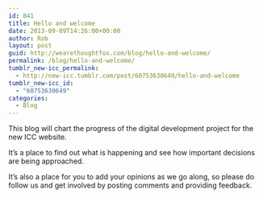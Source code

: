 ```yaml
---
id: 841
title: Hello and welcome
date: 2013-09-09T14:26:00+00:00
author: Rob
layout: post
guid: http://wearethoughtfox.com/blog/hello-and-welcome/
permalink: /blog/hello-and-welcome/
tumblr_new-icc_permalink:
  - http://new-icc.tumblr.com/post/60753630649/hello-and-welcome
tumblr_new-icc_id:
  - "60753630649"
categories:
  - Blog
---
```

This blog will chart the progress of the digital development project for the new ICC website.

It&rsquo;s a place to find out what is happening and see how important decisions are being approached.

It&rsquo;s also a place for you to add your opinions as we go along, so please do follow us and get involved by posting comments and providing feedback.